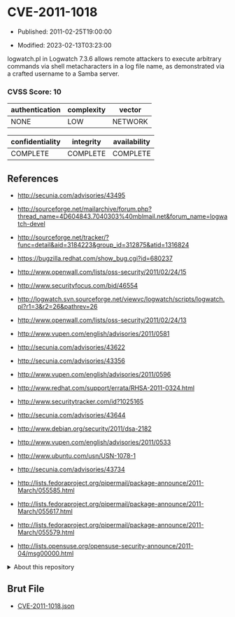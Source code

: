 # CVE-2011-1018

- Published: 2011-02-25T19:00:00

- Modified: 2023-02-13T03:23:00

logwatch.pl in Logwatch 7.3.6 allows remote attackers to execute arbitrary commands via shell metacharacters in a log file name, as demonstrated via a crafted username to a Samba server.

### CVSS Score: **10**

| authentication | complexity | vector |
| --- | --- | --- |
| NONE | LOW | NETWORK |

| confidentiality | integrity | availability |
| --- | --- | --- |
| COMPLETE | COMPLETE | COMPLETE |

## References

* http://secunia.com/advisories/43495

* http://sourceforge.net/mailarchive/forum.php?thread_name=4D604843.7040303%40mblmail.net&forum_name=logwatch-devel

* http://sourceforge.net/tracker/?func=detail&aid=3184223&group_id=312875&atid=1316824

* https://bugzilla.redhat.com/show_bug.cgi?id=680237

* http://www.openwall.com/lists/oss-security/2011/02/24/15

* http://www.securityfocus.com/bid/46554

* http://logwatch.svn.sourceforge.net/viewvc/logwatch/scripts/logwatch.pl?r1=3&r2=26&pathrev=26

* http://www.openwall.com/lists/oss-security/2011/02/24/13

* http://www.vupen.com/english/advisories/2011/0581

* http://secunia.com/advisories/43622

* http://secunia.com/advisories/43356

* http://www.vupen.com/english/advisories/2011/0596

* http://www.redhat.com/support/errata/RHSA-2011-0324.html

* http://www.securitytracker.com/id?1025165

* http://secunia.com/advisories/43644

* http://www.debian.org/security/2011/dsa-2182

* http://www.vupen.com/english/advisories/2011/0533

* http://www.ubuntu.com/usn/USN-1078-1

* http://secunia.com/advisories/43734

* http://lists.fedoraproject.org/pipermail/package-announce/2011-March/055585.html

* http://lists.fedoraproject.org/pipermail/package-announce/2011-March/055617.html

* http://lists.fedoraproject.org/pipermail/package-announce/2011-March/055579.html

* http://lists.opensuse.org/opensuse-security-announce/2011-04/msg00000.html

<details>
<summary>About this repository</summary> 

  This repository is part of the project [Live Hack CVE](https://github.com/Live-Hack-CVE). Main website can be found [www.live-hack.org](https://www.live-hack.org) 
  
  Made by [Sn0wAlice](https://github.com/Sn0wAlice) for the people that care about security and need to have a feed of the latest CVEs. Hope you enjoy it, don't forget to star the repo and follow me on [Twitter](https://twitter.com/Sn0wAlice) and [Github](https://github.com/Sn0wAlice). And that is my [personnal website](https://www.alice-snow.me/)

  - [Home Page](https://github.com/Live-Hack-CVE)
  - [Framework](https://github.com/Live-Hack-CVE/cve-framework)
  - [CVE database](https://github.com/Live-Hack-CVE/full_database)
  - [Changelog](https://github.com/Live-Hack-CVE/Changelog)
</details>

## Brut File

* [CVE-2011-1018.json](https://raw.githubusercontent.com/Live-Hack-CVE/full_database/main/cves/2011/CVE-2011-1018.json)

